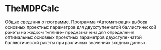 # TheMDPCalc
Общие сведения о программе.
Программа «Автоматизация выбора основных проектных параметров для двухступенчатой баллистической ракеты на жидком топливе» предназначена для определения оптимальных основных проектных параметров двухступенчатой баллистической ракеты при различных значениях входных данных.
